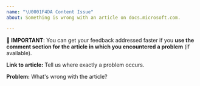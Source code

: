 ```yaml
---
name: "\U0001F4DA Content Issue"
about: Something is wrong with an article on docs.microsoft.com.

---
```


**🛑 IMPORTANT**: You can get your feedback addressed faster if you **use the comment section for the article in which you encountered a problem** (if available).

**Link to article:**
Tell us where exactly a problem occurs.

**Problem:**
What's wrong with the article?
